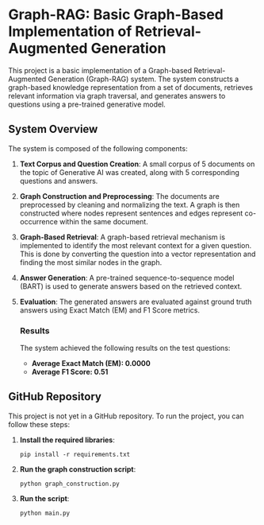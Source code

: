 # Graph-RAG: Basic Graph-Based Implementation of Retrieval-Augmented Generation

This project is a basic implementation of a Graph-based Retrieval-Augmented Generation (Graph-RAG) system. The system constructs a graph-based knowledge representation from a set of documents, retrieves relevant information via graph traversal, and generates answers to questions using a pre-trained generative model.

## System Overview

The system is composed of the following components:

1.  **Text Corpus and Question Creation**: A small corpus of 5 documents on the topic of Generative AI was created, along with 5 corresponding questions and answers.
2.  **Graph Construction and Preprocessing**: The documents are preprocessed by cleaning and normalizing the text. A graph is then constructed where nodes represent sentences and edges represent co-occurrence within the same document.
3.  **Graph-Based Retrieval**: A graph-based retrieval mechanism is implemented to identify the most relevant context for a given question. This is done by converting the question into a vector representation and finding the most similar nodes in the graph.
4.  **Answer Generation**: A pre-trained sequence-to-sequence model (BART) is used to generate answers based on the retrieved context.
5.  **Evaluation**: The generated answers are evaluated against ground truth answers using Exact Match (EM) and F1 Score metrics.

    ### Results

    The system achieved the following results on the test questions:

    *   **Average Exact Match (EM): 0.0000**
    *   **Average F1 Score: 0.51**

## GitHub Repository

This project is not yet in a GitHub repository. To run the project, you can follow these steps:

1.  **Install the required libraries**:

    ```
    pip install -r requirements.txt
    ```

2.  **Run the graph construction script**:

    ```
    python graph_construction.py
    ```

3.  **Run the script**:

    ```
    python main.py
    ```
